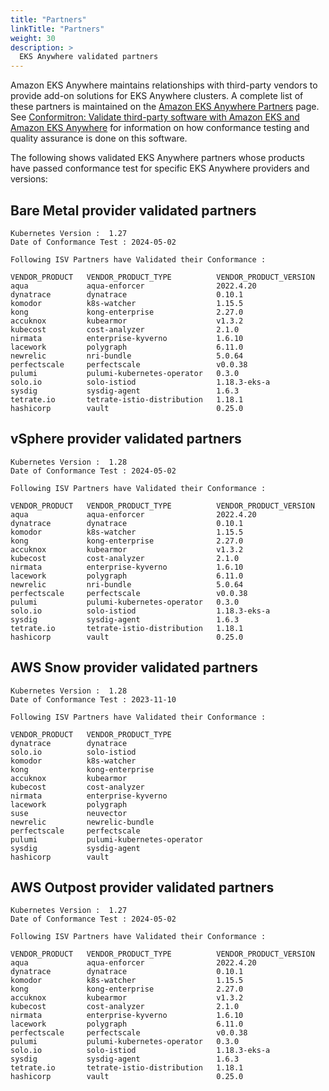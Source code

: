 ```yaml
---
title: "Partners"
linkTitle: "Partners"
weight: 30
description: >
  EKS Anywhere validated partners
---
```


Amazon EKS Anywhere maintains relationships with third-party vendors to provide add-on solutions for EKS Anywhere clusters.
A complete list of these partners is maintained on the [Amazon EKS Anywhere Partners](https://aws.amazon.com/eks/eks-anywhere/partners/) page.
See [Conformitron: Validate third-party software with Amazon EKS and Amazon EKS Anywhere](https://aws.amazon.com/blogs/containers/conformitron-validate-third-party-software-with-amazon-eks-and-amazon-eks-anywhere/) for information on how conformance testing and quality assurance is done on this software.

The following shows validated EKS Anywhere partners whose products have passed conformance test for specific EKS Anywhere providers and versions:

## Bare Metal provider validated partners

```
Kubernetes Version :  1.27 
Date of Conformance Test : 2024-05-02
 
Following ISV Partners have Validated their Conformance : 
 
VENDOR_PRODUCT   VENDOR_PRODUCT_TYPE          VENDOR_PRODUCT_VERSION
aqua             aqua-enforcer                2022.4.20
dynatrace        dynatrace                    0.10.1
komodor          k8s-watcher                  1.15.5
kong             kong-enterprise              2.27.0
accuknox         kubearmor                    v1.3.2
kubecost         cost-analyzer                2.1.0
nirmata          enterprise-kyverno           1.6.10
lacework         polygraph                    6.11.0
newrelic         nri-bundle                   5.0.64
perfectscale     perfectscale                 v0.0.38
pulumi           pulumi-kubernetes-operator   0.3.0
solo.io          solo-istiod                  1.18.3-eks-a
sysdig           sysdig-agent                 1.6.3
tetrate.io       tetrate-istio-distribution   1.18.1
hashicorp        vault                        0.25.0
```

## vSphere provider validated partners

```
Kubernetes Version :  1.28 
Date of Conformance Test : 2024-05-02
 
Following ISV Partners have Validated their Conformance : 
 
VENDOR_PRODUCT   VENDOR_PRODUCT_TYPE          VENDOR_PRODUCT_VERSION
aqua             aqua-enforcer                2022.4.20
dynatrace        dynatrace                    0.10.1
komodor          k8s-watcher                  1.15.5
kong             kong-enterprise              2.27.0
accuknox         kubearmor                    v1.3.2
kubecost         cost-analyzer                2.1.0
nirmata          enterprise-kyverno           1.6.10
lacework         polygraph                    6.11.0
newrelic         nri-bundle                   5.0.64
perfectscale     perfectscale                 v0.0.38
pulumi           pulumi-kubernetes-operator   0.3.0
solo.io          solo-istiod                  1.18.3-eks-a
sysdig           sysdig-agent                 1.6.3
tetrate.io       tetrate-istio-distribution   1.18.1
hashicorp        vault                        0.25.0
```

## AWS Snow provider validated partners

```
Kubernetes Version :  1.28 
Date of Conformance Test : 2023-11-10
 
Following ISV Partners have Validated their Conformance : 
 
VENDOR_PRODUCT   VENDOR_PRODUCT_TYPE
dynatrace        dynatrace
solo.io          solo-istiod
komodor          k8s-watcher
kong             kong-enterprise
accuknox         kubearmor
kubecost         cost-analyzer
nirmata          enterprise-kyverno
lacework         polygraph
suse             neuvector
newrelic         newrelic-bundle
perfectscale     perfectscale
pulumi           pulumi-kubernetes-operator
sysdig           sysdig-agent
hashicorp        vault
```
## AWS Outpost provider validated partners
```
Kubernetes Version :  1.27 
Date of Conformance Test : 2024-05-02
 
Following ISV Partners have Validated their Conformance : 
 
VENDOR_PRODUCT   VENDOR_PRODUCT_TYPE          VENDOR_PRODUCT_VERSION
aqua             aqua-enforcer                2022.4.20
dynatrace        dynatrace                    0.10.1
komodor          k8s-watcher                  1.15.5
kong             kong-enterprise              2.27.0
accuknox         kubearmor                    v1.3.2
kubecost         cost-analyzer                2.1.0
nirmata          enterprise-kyverno           1.6.10
lacework         polygraph                    6.11.0
perfectscale     perfectscale                 v0.0.38
pulumi           pulumi-kubernetes-operator   0.3.0
solo.io          solo-istiod                  1.18.3-eks-a
sysdig           sysdig-agent                 1.6.3
tetrate.io       tetrate-istio-distribution   1.18.1
hashicorp        vault                        0.25.0
```
